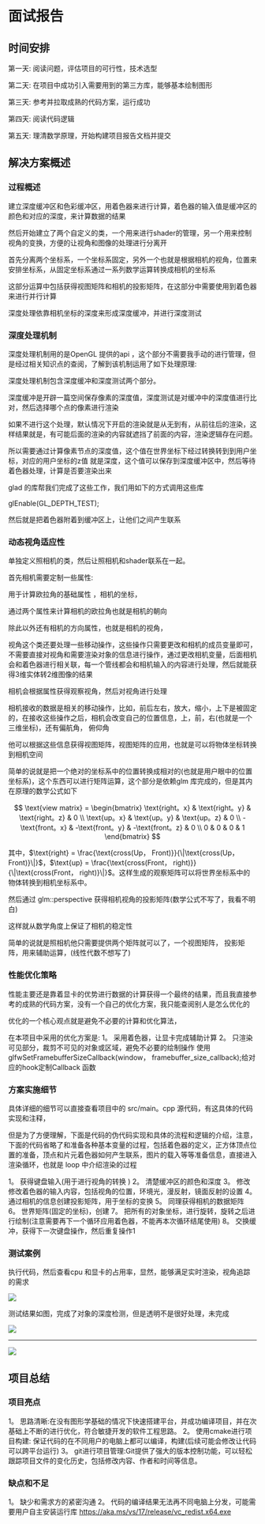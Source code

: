 # 面试报告

## 时间安排

第一天: 阅读问题，评估项目的可行性，技术选型

第二天: 在项目中成功引入需要用到的第三方库，能够基本绘制图形

第三天: 参考并拉取成熟的代码方案，运行成功

第四天: 阅读代码逻辑

第五天: 理清数学原理，开始构建项目报告文档并提交

## 解决方案概述

### 过程概述

建立深度缓冲区和色彩缓冲区，用着色器来进行计算，着色器的输入值是缓冲区的颜色和对应的深度，来计算数据的结果

然后开始建立了两个自定义的类，一个用来进行shader的管理，另一个用来控制视角的变换，方便的让视角和图像的处理进行分离开

首先分离两个坐标系，一个坐标系固定，另外一个也就是根据相机的视角，位置来安排坐标系，从固定坐标系通过一系列数学运算转换成相机的坐标系

这部分运算中包括获得视图矩阵和相机的投影矩阵，在这部分中需要使用到着色器来进行并行计算

深度处理依靠相机坐标的深度来形成深度缓冲，并进行深度测试

### 深度处理机制

深度处理机制用的是OpenGL 提供的api ，这个部分不需要我手动的进行管理，但是经过相关知识点的查阅，了解到该机制运用了如下处理原理:

深度处理机制包含深度缓冲和深度测试两个部分。

深度缓冲是开辟一篇空间保存像素的深度值，深度测试是对缓冲中的深度值进行比对，然后选择哪个点的像素进行渲染

如果不进行这个处理，默认情况下开启的渲染就是从无到有，从前往后的渲染，这样结果就是，有可能后面的渲染的内容就遮挡了前面的内容，渲染逻辑存在问题。

所以需要通过计算像素节点的深度值，这个值在世界坐标下经过转换转到到用户坐标，对应的用户坐标的z值
就是深度，这个值可以保存到深度缓冲区中，然后等待着色器处理，计算是否要渲染出来

glad 的库帮我们完成了这些工作，我们用如下的方式调用这些库

glEnable(GL_DEPTH_TEST);

然后就是把着色器附着到缓冲区上，让他们之间产生联系
### 动态视角适应性

单独定义照相机的类，然后让照相机和shader联系在一起。

首先相机需要定制一些属性: 

用于计算欧拉角的基础属性 ，相机的坐标，

通过两个属性来计算相机的欧拉角也就是相机的朝向

除此以外还有相机的方向属性，也就是相机的视角，

视角这个类还要处理一些移动操作，这些操作只需要更改和相机的成员变量即可，不需要直接对视角和需要渲染对象的信息进行操作，通过更改相机变量，后面相机会和着色器进行相关联，每一个管线都会和相机输入的内容进行处理，然后就能获得3维实体转2维图像的结果

相机会根据属性获得观察视角，然后对视角进行处理

相机接收的数据是相关的移动操作，比如，前后左右，放大，缩小，上下是被固定的，在接收这些操作之后，相机会改变自己的位置信息，上，前，右(也就是一个三维坐标)，还有偏航角， 俯仰角

他可以根据这些信息获得视图矩阵，视图矩阵的应用，也就是可以将物体坐标转换到相机空间

简单的说就是把一个绝对的坐标系中的位置转换成相对的(也就是用户眼中的位置坐标系)，这个东西可以进行矩阵运算，这个部分是依赖glm 库完成的，但是其内在原理的数学公式如下

$$
\text{view matrix} = 
\begin{bmatrix}
    \text{right。x} & \text{right。y} & \text{right。z} & 0 \\
    \text{up。x} & \text{up。y} & \text{up。z} & 0 \\
    -\text{front。x} & -\text{front。y} & -\text{front。z} & 0 \\
    0 & 0 & 0 & 1
\end{bmatrix}
$$

其中，$\text{right} = \frac{\text{cross(Up， Front)}}{\|\text{cross(Up， Front)}\|}$，$\text{up} = \frac{\text{cross(Front， right)}}{\|\text{cross(Front， right)}\|}$。这样生成的观察矩阵可以将世界坐标系中的物体转换到相机坐标系中。

然后通过 
glm::perspective 获得相机视角的投影矩阵(数学公式不写了，我看不明白)


这样就从数学角度上保证了相机的稳定性

简单的说就是照相机他只需要提供两个矩阵就可以了，一个视图矩阵， 投影矩阵，用来辅助运算，(线性代数不想写了)


### 性能优化策略

性能主要还是靠着显卡的优势进行数据的计算获得一个最终的结果，而且我直接参考的成熟的代码方案，没有一个自己的优化方案，我只能查阅别人是怎么优化的

优化的一个核心观点就是避免不必要的计算和优化算法，

在本项目中采用的优化方案是:
1。 采用着色器，让显卡完成辅助计算
2。 只渲染可见部分，裁剪不可见的对象或区域，避免不必要的绘制操作
   使用     glfwSetFramebufferSizeCallback(window， framebuffer_size_callback);给对应的hook定制Callback 函数

### 方案实施细节

具体详细的细节可以直接查看项目中的 src/main。cpp 源代码，有这具体的代码实现和注释，

但是为了方便理解，下面是代码的伪代码实现和具体的流程和逻辑的介绍，注意，下面的代码省略了和准备各种基本变量的过程，包括着色器的定义，正方体顶点位置的准备，顶点和片元着色器如何产生联系，图片的载入等等准备信息，直接进入渲染循环，也就是 loop 中介绍渲染的过程

1。 获得键盘输入(用于进行视角的转换 )
2。 清楚缓冲区的颜色和深度
3。 修改修改着色器的输入内容，包括视角的位置，环境光，漫反射，镜面反射的设置
4。 通过相机的信息创建投影矩阵，用于坐标的变换
5。 同理获得相机的数据矩阵
6。 世界矩阵(固定的坐标)，创建
7。 把所有的对象坐标，进行旋转，旋转之后进行绘制(注意需要再下一个循环应用着色器，不能再本次循环结尾使用)
8。 交换缓冲，获得下一次键盘操作，然后重复操作1 






### 测试案例

执行代码，然后查看cpu 和显卡的占用率，显然，能够满足实时渲染，视角追踪的需求

![](image-2.png)

测试结果如图，完成了对象的深度检测，但是透明不是很好处理，未完成

![](image.png)

---------------------------

![](image-1.png)

## 项目总结



### 项目亮点
1。 思路清晰:在没有图形学基础的情况下快速搭建平台，并成功编译项目，并在次基础上不断的进行优化，符合敏捷开发的软件工程思路。
2。 使用cmake进行项目构建: 保证代码的在不同用户的电脑上都可以编译，构建(后续可能会修改让代码可以跨平台运行)
3。 git进行项目管理:Git提供了强大的版本控制功能，可以轻松跟踪项目文件的变化历史，包括修改内容、作者和时间等信息。

### 缺点和不足

1。 缺少和需求方的紧密沟通
2。 代码的编译结果无法再不同电脑上分发，可能需要用户自主安装运行库 https://aka.ms/vs/17/release/vc_redist.x64.exe

